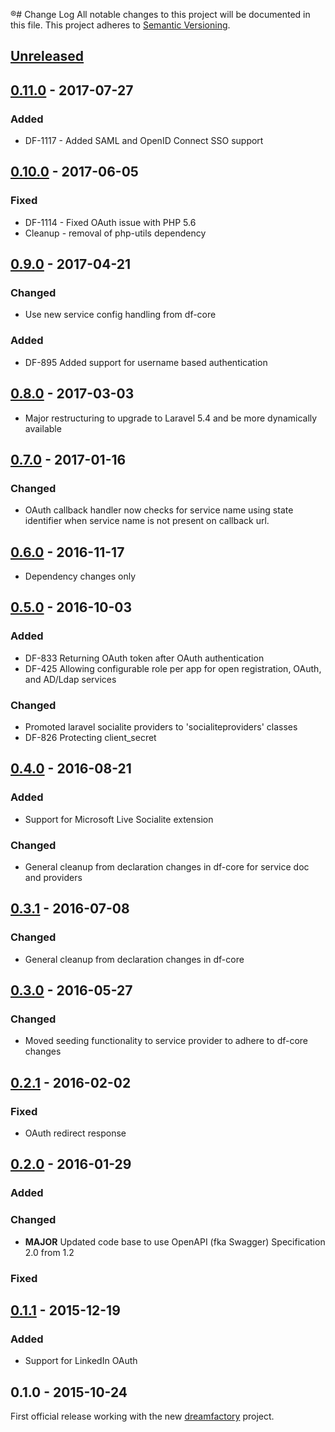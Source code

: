 ®# Change Log
All notable changes to this project will be documented in this file.
This project adheres to [Semantic Versioning](http://semver.org/).

## [Unreleased]

## [0.11.0] - 2017-07-27
### Added
- DF-1117 - Added SAML and OpenID Connect SSO support

## [0.10.0] - 2017-06-05
### Fixed
- DF-1114 - Fixed OAuth issue with PHP 5.6
- Cleanup - removal of php-utils dependency

## [0.9.0] - 2017-04-21
### Changed
- Use new service config handling from df-core

### Added
- DF-895 Added support for username based authentication

## [0.8.0] - 2017-03-03
- Major restructuring to upgrade to Laravel 5.4 and be more dynamically available

## [0.7.0] - 2017-01-16
### Changed
- OAuth callback handler now checks for service name using state identifier when service name is not present on callback url.

## [0.6.0] - 2016-11-17
- Dependency changes only

## [0.5.0] - 2016-10-03
### Added
- DF-833 Returning OAuth token after OAuth authentication
- DF-425 Allowing configurable role per app for open registration, OAuth, and AD/Ldap services

### Changed
- Promoted laravel socialite providers to 'socialiteproviders' classes
- DF-826 Protecting client_secret

## [0.4.0] - 2016-08-21
### Added
- Support for Microsoft Live Socialite extension

### Changed
- General cleanup from declaration changes in df-core for service doc and providers

## [0.3.1] - 2016-07-08
### Changed
- General cleanup from declaration changes in df-core

## [0.3.0] - 2016-05-27
### Changed
- Moved seeding functionality to service provider to adhere to df-core changes

## [0.2.1] - 2016-02-02
### Fixed
- OAuth redirect response

## [0.2.0] - 2016-01-29
### Added

### Changed
- **MAJOR** Updated code base to use OpenAPI (fka Swagger) Specification 2.0 from 1.2

### Fixed

## [0.1.1] - 2015-12-19
### Added
- Support for LinkedIn OAuth

## 0.1.0 - 2015-10-24
First official release working with the new [dreamfactory](https://github.com/dreamfactorysoftware/dreamfactory) project.

[Unreleased]: https://github.com/dreamfactorysoftware/df-oauth/compare/0.11.0...HEAD
[0.11.0]: https://github.com/dreamfactorysoftware/df-oauth/compare/0.10.0...0.11.0
[0.10.0]: https://github.com/dreamfactorysoftware/df-oauth/compare/0.9.0...0.10.0
[0.9.0]: https://github.com/dreamfactorysoftware/df-oauth/compare/0.8.0...0.9.0
[0.8.0]: https://github.com/dreamfactorysoftware/df-oauth/compare/0.7.0...0.8.0
[0.7.0]: https://github.com/dreamfactorysoftware/df-oauth/compare/0.6.0...0.7.0
[0.6.0]: https://github.com/dreamfactorysoftware/df-oauth/compare/0.5.0...0.6.0
[0.5.0]: https://github.com/dreamfactorysoftware/df-oauth/compare/0.4.0...0.5.0
[0.4.0]: https://github.com/dreamfactorysoftware/df-oauth/compare/0.3.1...0.4.0
[0.3.1]: https://github.com/dreamfactorysoftware/df-oauth/compare/0.3.0...0.3.1
[0.3.0]: https://github.com/dreamfactorysoftware/df-oauth/compare/0.2.1...0.3.0
[0.2.1]: https://github.com/dreamfactorysoftware/df-oauth/compare/0.2.0...0.2.1
[0.2.0]: https://github.com/dreamfactorysoftware/df-oauth/compare/0.1.1...0.2.0
[0.1.1]: https://github.com/dreamfactorysoftware/df-oauth/compare/0.1.0...0.1.1
